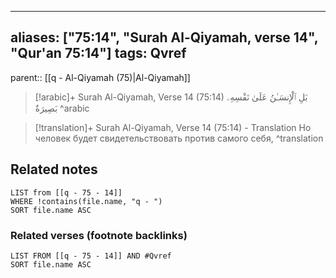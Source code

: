 
---
aliases: ["75:14", "Surah Al-Qiyamah, verse 14", "Qur'an 75:14"]
tags: Qvref
---

parent:: [[q - Al-Qiyamah (75)|Al-Qiyamah]]

> [!arabic]+ Surah Al-Qiyamah, Verse 14 (75:14)
> <span class="quran-arabic">بَلِ ٱلْإِنسَـٰنُ عَلَىٰ نَفْسِهِۦ بَصِيرَةٌ</span>
^arabic

> [!translation]+ Surah Al-Qiyamah, Verse 14 (75:14) - Translation
> Но человек будет свидетельствовать против самого себя,
^translation



## Related notes
```dataview
LIST from [[q - 75 - 14]]
WHERE !contains(file.name, "q - ")
SORT file.name ASC
```

### Related verses (footnote backlinks)
```dataview
LIST FROM [[q - 75 - 14]] AND #Qvref
SORT file.name ASC
```

